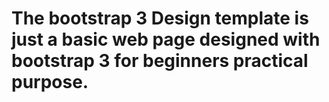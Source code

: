 # The bootstrap 3 Design template is just a basic web page designed with bootstrap 3 for beginners practical purpose. 
